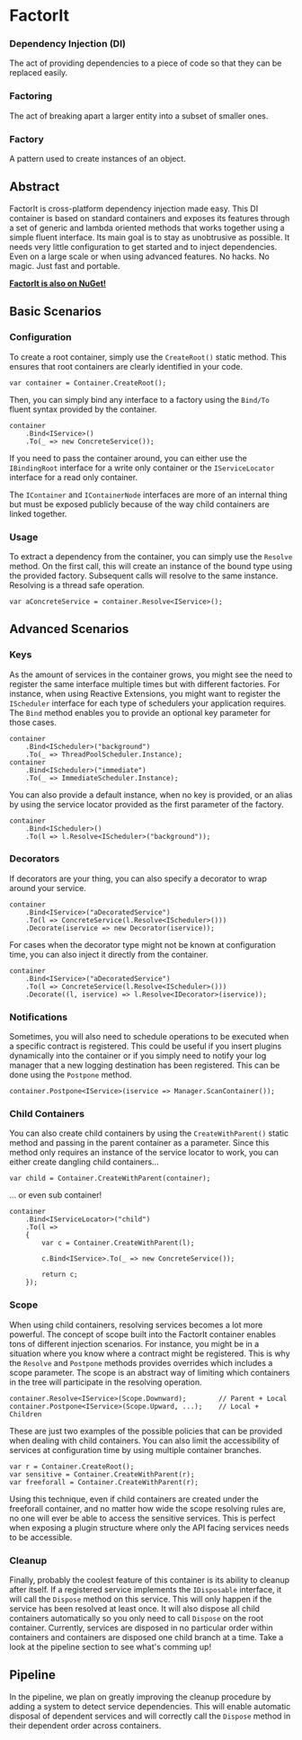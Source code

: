 FactorIt
========

### Dependency Injection (DI)
The act of providing dependencies to a piece of code so that they can be replaced easily.

### Factoring
The act of breaking apart a larger entity into a subset of smaller ones.

### Factory
A pattern used to create instances of an object.

Abstract
--------

FactorIt is cross-platform dependency injection made easy. This DI container is based on standard containers and exposes its features through a set of generic and lambda oriented methods that works together using a simple fluent interface. Its main goal is to stay as unobtrusive as possible. It needs very little configuration to get started and to inject dependencies. Even on a large scale or when using advanced features. No hacks. No magic. Just fast and portable.

**[FactorIt is also on NuGet!](https://www.nuget.org/packages/FactorIt/ "Click here to see the latest NuGet package")**

Basic Scenarios
-------------------

### Configuration
To create a root container, simply use the `CreateRoot()` static method. This ensures that root containers are clearly identified in your code.

    var container = Container.CreateRoot();

Then, you can simply bind any interface to a factory using the `Bind/To` fluent syntax provided by the container.

    container
        .Bind<IService>()
        .To(_ => new ConcreteService());

If you need to pass the container around, you can either use the `IBindingRoot` interface for a write only container or the `IServiceLocator` interface for a read only container.

The `IContainer` and `IContainerNode` interfaces are more of an internal thing but must be exposed publicly because of the way child containers are linked together.

### Usage

To extract a dependency from the container, you can simply use the `Resolve` method. On the first call, this will create an instance of the bound type using the provided factory. Subsequent calls will resolve to the same instance. Resolving is a thread safe operation.

    var aConcreteService = container.Resolve<IService>();

Advanced Scenarios
----------------------

### Keys
As the amount of services in the container grows, you might see the need to register the same interface multiple times but with different factories. For instance, when using Reactive Extensions, you might want to register the `IScheduler` interface for each type of schedulers your application requires. The `Bind` method enables you to provide an optional key parameter for those cases.

    container
        .Bind<IScheduler>("background")
        .To(_ => ThreadPoolScheduler.Instance);
    container
        .Bind<IScheduler>("immediate")
        .To(_ => ImmediateScheduler.Instance);

You can also provide a default instance, when no key is provided, or an alias by using the service locator provided as the first parameter of the factory.

    container
        .Bind<IScheduler>()
        .To(l => l.Resolve<IScheduler>("background"));

### Decorators
If decorators are your thing, you can also specify a decorator to wrap around your service.

    container
        .Bind<IService>("aDecoratedService")
        .To(l => ConcreteService(l.Resolve<IScheduler>()))
        .Decorate(iservice => new Decorator(iservice));

For cases when the decorator type might not be known at configuration time, you can also inject it directly from the container.

    container
        .Bind<IService>("aDecoratedService")
        .To(l => ConcreteService(l.Resolve<IScheduler>()))
        .Decorate((l, iservice) => l.Resolve<IDecorator>(iservice));

### Notifications
Sometimes, you will also need to schedule operations to be executed when a specific contract is registered. This could be useful if you insert plugins dynamically into the container or if you simply need to notify your log manager that a new logging destination has been registered. This can be done using the `Postpone` method.

    container.Postpone<IService>(iservice => Manager.ScanContainer());

### Child Containers
You can also create child containers by using the `CreateWithParent()` static method and passing in the parent container as a parameter. Since this method only requires an instance of the service locator to work, you can either create dangling child containers...

    var child = Container.CreateWithParent(container);

... or even sub container!

    container
        .Bind<IServiceLocator>("child")
        .To(l =>
        {
            var c = Container.CreateWithParent(l);

            c.Bind<IService>.To(_ => new ConcreteService());

            return c;
        });

### Scope
When using child containers, resolving services becomes a lot more powerful. The concept of scope built into the FactorIt container enables tons of different injection scenarios. For instance, you might be in a situation where you know where a contract might be registered. This is why the `Resolve` and `Postpone` methods provides overrides which includes a scope parameter. The scope is an abstract way of limiting which containers in the tree will participate in the resolving operation.

    container.Resolve<IService>(Scope.Downward);        // Parent + Local
    container.Postpone<IService>(Scope.Upward, ...);    // Local + Children

These are just two examples of the possible policies that can be provided when dealing with child containers. You can also limit the accessibility of services at configuration time by using multiple container branches.

    var r = Container.CreateRoot();
    var sensitive = Container.CreateWithParent(r);
    var freeforall = Container.CreateWithParent(r);

Using this technique, even if child containers are created under the freeforall container, and no matter how wide the scope resolving rules are, no one will ever be able to access the sensitive services. This is perfect when exposing a plugin structure where only the API facing services needs to be accessible.

### Cleanup
Finally, probably the coolest feature of this container is its ability to cleanup after itself. If a registered service implements the `IDisposable` interface, it will call the `Dispose` method on this service. This will only happen if the service has been resolved at least once. It will also dispose all child containers automatically so you only need to call `Dispose` on the root container. Currently, services are disposed in no particular order within containers and containers are disposed one child branch at a time. Take a look at the pipeline section to see what's comming up!


Pipeline
--------

In the pipeline, we plan on greatly improving the cleanup procedure by adding a system to detect service dependencies. This will enable automatic disposal of dependent services and will correctly call the `Dispose` method in their dependent order across containers.
